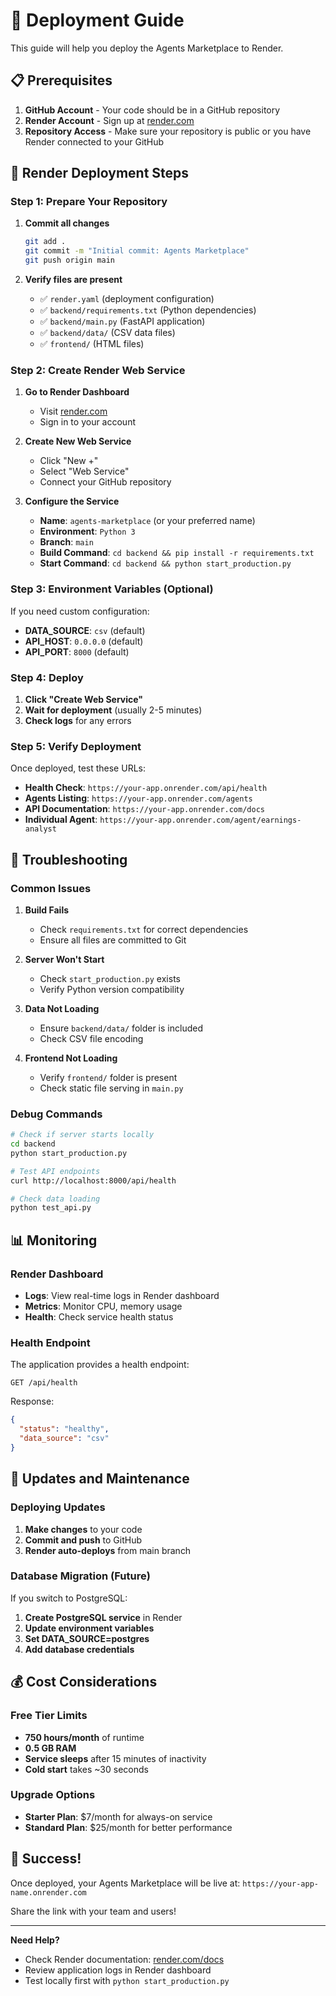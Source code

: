 # 🚀 Deployment Guide

This guide will help you deploy the Agents Marketplace to Render.

## 📋 Prerequisites

1. **GitHub Account** - Your code should be in a GitHub repository
2. **Render Account** - Sign up at [render.com](https://render.com)
3. **Repository Access** - Make sure your repository is public or you have Render connected to your GitHub

## 🎯 Render Deployment Steps

### Step 1: Prepare Your Repository

1. **Commit all changes**
   ```bash
   git add .
   git commit -m "Initial commit: Agents Marketplace"
   git push origin main
   ```

2. **Verify files are present**
   - ✅ `render.yaml` (deployment configuration)
   - ✅ `backend/requirements.txt` (Python dependencies)
   - ✅ `backend/main.py` (FastAPI application)
   - ✅ `backend/data/` (CSV data files)
   - ✅ `frontend/` (HTML files)

### Step 2: Create Render Web Service

1. **Go to Render Dashboard**
   - Visit [render.com](https://render.com)
   - Sign in to your account

2. **Create New Web Service**
   - Click "New +"
   - Select "Web Service"
   - Connect your GitHub repository

3. **Configure the Service**
   - **Name**: `agents-marketplace` (or your preferred name)
   - **Environment**: `Python 3`
   - **Branch**: `main`
   - **Build Command**: `cd backend && pip install -r requirements.txt`
   - **Start Command**: `cd backend && python start_production.py`

### Step 3: Environment Variables (Optional)

If you need custom configuration:

- **DATA_SOURCE**: `csv` (default)
- **API_HOST**: `0.0.0.0` (default)
- **API_PORT**: `8000` (default)

### Step 4: Deploy

1. **Click "Create Web Service"**
2. **Wait for deployment** (usually 2-5 minutes)
3. **Check logs** for any errors

### Step 5: Verify Deployment

Once deployed, test these URLs:

- **Health Check**: `https://your-app.onrender.com/api/health`
- **Agents Listing**: `https://your-app.onrender.com/agents`
- **API Documentation**: `https://your-app.onrender.com/docs`
- **Individual Agent**: `https://your-app.onrender.com/agent/earnings-analyst`

## 🔧 Troubleshooting

### Common Issues

1. **Build Fails**
   - Check `requirements.txt` for correct dependencies
   - Ensure all files are committed to Git

2. **Server Won't Start**
   - Check `start_production.py` exists
   - Verify Python version compatibility

3. **Data Not Loading**
   - Ensure `backend/data/` folder is included
   - Check CSV file encoding

4. **Frontend Not Loading**
   - Verify `frontend/` folder is present
   - Check static file serving in `main.py`

### Debug Commands

```bash
# Check if server starts locally
cd backend
python start_production.py

# Test API endpoints
curl http://localhost:8000/api/health

# Check data loading
python test_api.py
```

## 📊 Monitoring

### Render Dashboard

- **Logs**: View real-time logs in Render dashboard
- **Metrics**: Monitor CPU, memory usage
- **Health**: Check service health status

### Health Endpoint

The application provides a health endpoint:
```
GET /api/health
```

Response:
```json
{
  "status": "healthy",
  "data_source": "csv"
}
```

## 🔄 Updates and Maintenance

### Deploying Updates

1. **Make changes** to your code
2. **Commit and push** to GitHub
3. **Render auto-deploys** from main branch

### Database Migration (Future)

If you switch to PostgreSQL:

1. **Create PostgreSQL service** in Render
2. **Update environment variables**
3. **Set DATA_SOURCE=postgres**
4. **Add database credentials**

## 💰 Cost Considerations

### Free Tier Limits

- **750 hours/month** of runtime
- **0.5 GB RAM**
- **Service sleeps** after 15 minutes of inactivity
- **Cold start** takes ~30 seconds

### Upgrade Options

- **Starter Plan**: $7/month for always-on service
- **Standard Plan**: $25/month for better performance

## 🎉 Success!

Once deployed, your Agents Marketplace will be live at:
`https://your-app-name.onrender.com`

Share the link with your team and users!

---

**Need Help?**
- Check Render documentation: [render.com/docs](https://render.com/docs)
- Review application logs in Render dashboard
- Test locally first with `python start_production.py`
